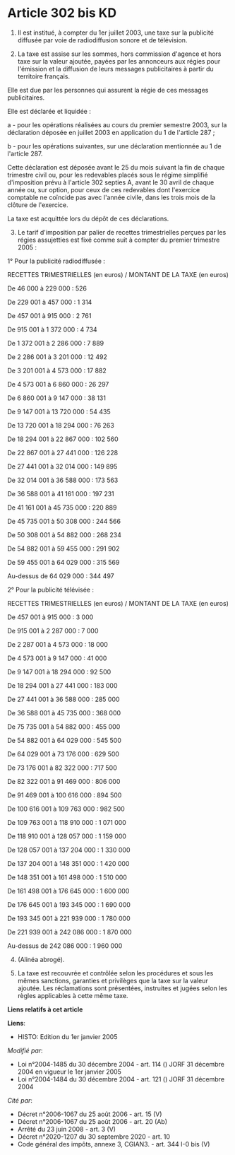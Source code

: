 # Article 302 bis KD

1. Il est institué, à compter du 1er juillet 2003, une taxe sur la publicité diffusée par voie de radiodiffusion sonore et de
télévision.

2. La taxe est assise sur les sommes, hors commission d'agence et hors taxe sur la valeur ajoutée, payées par les annonceurs
aux régies pour l'émission et la diffusion de leurs messages publicitaires à partir du territoire français.

Elle est due par les personnes qui assurent la régie de ces messages publicitaires.

Elle est déclarée et liquidée :

a - pour les opérations réalisées au cours du premier semestre 2003, sur la déclaration déposée en juillet 2003 en
application du 1 de l'article 287 ;

b - pour les opérations suivantes, sur une déclaration mentionnée au 1 de l'article 287.

Cette déclaration est déposée avant le 25 du mois suivant la fin de chaque trimestre civil ou, pour les redevables placés
sous le régime simplifié d'imposition prévu à l'article 302 septies A, avant le 30 avril de chaque année ou, sur option, pour
ceux de ces redevables dont l'exercice comptable ne coïncide pas avec l'année civile, dans les trois mois de la clôture de
l'exercice.

La taxe est acquittée lors du dépôt de ces déclarations.

3. Le tarif d'imposition par palier de recettes trimestrielles perçues par les régies assujetties est fixé comme suit à
compter du premier trimestre 2005 :

1° Pour la publicité radiodiffusée :

RECETTES TRIMESTRIELLES (en euros) / MONTANT DE LA TAXE (en euros)

De 46 000 à 229 000 : 526 

De 229 001 à 457 000 : 1 314 

De 457 001 à 915 000 : 2 761 

De 915 001 à 1 372 000 : 4 734 

De 1 372 001 à 2 286 000 : 7 889 

De 2 286 001 à 3 201 000 : 12 492 

De 3 201 001 à 4 573 000 : 17 882 

De 4 573 001 à 6 860 000 : 26 297 

De 6 860 001 à 9 147 000 : 38 131 

De 9 147 001 à 13 720 000 : 54 435 

De 13 720 001 à 18 294 000 : 76 263 

De 18 294 001 à 22 867 000 : 102 560 

De 22 867 001 à 27 441 000 : 126 228 

De 27 441 001 à 32 014 000 : 149 895 

De 32 014 001 à 36 588 000 : 173 563 

De 36 588 001 à 41 161 000 : 197 231 

De 41 161 001 à 45 735 000 : 220 889 

De 45 735 001 à 50 308 000 : 244 566 

De 50 308 001 à 54 882 000 : 268 234 

De 54 882 001 à 59 455 000 : 291 902 

De 59 455 001 à 64 029 000 : 315 569 

Au-dessus de 64 029 000 : 344 497

2° Pour la publicité télévisée :

RECETTES TRIMESTRIELLES (en euros) / MONTANT DE LA TAXE (en euros)

De 457 001 à 915 000 : 3 000 

De 915 001 à 2 287 000 : 7 000 

De 2 287 001 à 4 573 000 : 18 000 

De 4 573 001 à 9 147 000 : 41 000 

De 9 147 001 à 18 294 000 : 92 500 

De 18 294 001 à 27 441 000 : 183 000 

De 27 441 001 à 36 588 000 : 285 000 

De 36 588 001 à 45 735 000 : 368 000 

De 75 735 001 à 54 882 000 : 455 000 

De 54 882 001 à 64 029 000 : 545 500 

De 64 029 001 à 73 176 000 : 629 500 

De 73 176 001 à 82 322 000 : 717 500 

De 82 322 001 à 91 469 000 : 806 000 

De 91 469 001 à 100 616 000 : 894 500 

De 100 616 001 à 109 763 000 : 982 500 

De 109 763 001 à 118 910 000 : 1 071 000 

De 118 910 001 à 128 057 000 : 1 159 000 

De 128 057 001 à 137 204 000 : 1 330 000 

De 137 204 001 à 148 351 000 : 1 420 000 

De 148 351 001 à 161 498 000 : 1 510 000 

De 161 498 001 à 176 645 000 : 1 600 000 

De 176 645 001 à 193 345 000 : 1 690 000 

De 193 345 001 à 221 939 000 : 1 780 000 

De 221 939 001 à 242 086 000 : 1 870 000 

Au-dessus de 242 086 000 : 1 960 000

4. (Alinéa abrogé).

5. La taxe est recouvrée et contrôlée selon les procédures et sous les mêmes sanctions, garanties et privilèges que la taxe
sur la valeur ajoutée. Les réclamations sont présentées, instruites et jugées selon les règles applicables à cette même taxe.

**Liens relatifs à cet article**

**Liens**:

  - HISTO: Edition du 1er janvier 2005

_Modifié par_:

  - Loi n°2004-1485 du 30 décembre 2004 - art. 114 () JORF 31 décembre 2004 en vigueur le 1er janvier 2005
  - Loi n°2004-1484 du 30 décembre 2004 - art. 121 () JORF 31 décembre 2004

_Cité par_:

  - Décret n°2006-1067 du 25 août 2006 - art. 15 (V)
  - Décret n°2006-1067 du 25 août 2006 - art. 20 (Ab)
  - Arrêté du 23 juin 2008 - art. 3 (V)
  - Décret n°2020-1207 du 30 septembre 2020 - art. 10
  - Code général des impôts, annexe 3, CGIAN3. - art. 344 I-0 bis (V)
